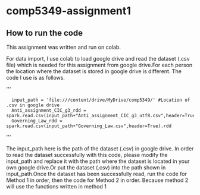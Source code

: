 # comp5349-assignment1
## How to run the code
This assignment was written and run on colab.

For data import, I use colab to load google drive and read the dataset (.csv file) which is needed for this assignment from google drive.For each person the location where the dataset is stored in google drive is different. The code I use is as follows.

'''

      input_path = 'file:///content/drive/MyDrive/comp5349/' #Location of .csv in google drive
      Anti_assignment_CIC_g3_rdd = spark.read.csv(input_path+"Anti_assignment_CIC_g3_utf8.csv",header=True).rdd
      Governing_Law_rdd = spark.read.csv(input_path+"Governing_Law.csv",header=True).rdd
      
'''

The input_path here is the path of the dataset (.csv) in google drive. In order to read the dataset successfully with this code, please modify the input_path and replace it with the path where the dataset is located in your own google drive.Or put the dataset (.csv) into the path shown in input_path.Once the dataset has been successfully read, run the code for Method 1 in order, then the code for Method 2 in order. Because method 2 will use the functions written in method 1
